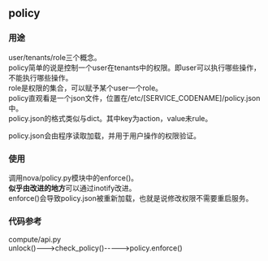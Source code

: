 policy
----
### 用途
user/tenants/role三个概念。  
policy简单的说是控制一个user在tenants中的权限。即user可以执行哪些操作，不能执行哪些操作。  
role是权限的集合，可以赋予某个user一个role。  
policy直观看是一个json文件，位置在/etc/[SERVICE_CODENAME]/policy.json中。  
policy.json的格式类似与dict。其中key为action，value未rule。  

policy.json会由程序读取加载，并用于用户操作的权限验证。  

### 使用
调用nova/policy.py模块中的enforce()。  
**似乎由改进的地方**可以通过inotify改进。  
enforce()会导致policy.json被重新加载，也就是说修改权限不需要重启服务。  

### 代码参考
compute/api.py  
unlock()--->check_policy()----->policy.enforce()   
